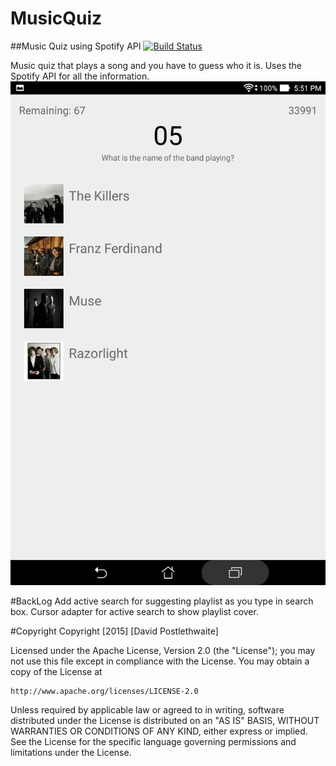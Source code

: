 # MusicQuiz   
##Music Quiz using Spotify API            [![Build Status](https://travis-ci.org/DavidPos/MusicQuiz.svg)](https://travis-ci.org/DavidPos/MusicQuiz)


Music quiz that plays a song and you have to guess who it is. Uses the Spotify API for all the information.
[![Home Screen](https://github.com/DavidPos/MusicQuiz/blob/master/ScreenShots/Screenshot_2015-08-18-17-51-37.jpg)]()

#BackLog
Add active search for suggesting playlist as you type in search box.
Cursor adapter for active search to show playlist cover.

#Copyright
Copyright [2015] [David Postlethwaite]

Licensed under the Apache License, Version 2.0 (the "License");
you may not use this file except in compliance with the License.
You may obtain a copy of the License at

    http://www.apache.org/licenses/LICENSE-2.0

Unless required by applicable law or agreed to in writing, software
distributed under the License is distributed on an "AS IS" BASIS,
WITHOUT WARRANTIES OR CONDITIONS OF ANY KIND, either express or implied.
See the License for the specific language governing permissions and
limitations under the License.
